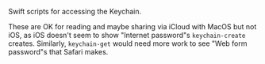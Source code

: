 Swift scripts for accessing the Keychain. 

These are OK for reading and maybe sharing via iCloud with MacOS
but not iOS, as iOS doesn't seem to show "Internet password"s
`keychain-create` creates.  Similarly, `keychain-get` would need
more work to see "Web form password"s that Safari makes.

